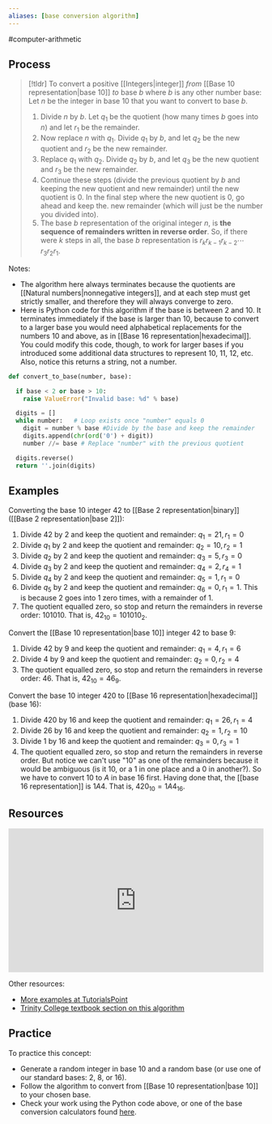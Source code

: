 ```yaml
---
aliases: [base conversion algorithm]
--- 
```


#computer-arithmetic 

## Process 

> [!tldr] To convert a positive [[Integers|integer]] *from* [[Base 10 representation|base 10]] *to* base $b$ where $b$ is any other number base: 
> Let $n$ be the integer in base 10 that you want to convert to base $b$. 
> 1. Divide $n$ by $b$. Let $q_1$ be the quotient (how many times $b$ goes into $n$) and let $r_1$ be the remainder. 
> 2. Now replace $n$ with $q_1$. Divide $q_1$ by $b$, and let $q_2$ be the new quotient and $r_2$ be the new remainder. 
> 3. Replace $q_1$ with $q_2$. Divide $q_2$ by $b$, and let $q_3$ be the new quotient and $r_3$ be the new remainder. 
> 4. Continue these steps (divide the previous quotient by $b$ and keeping the new quotient and new remainder) until the new quotient is $0$. In the final step where the new quotient is $0$, go ahead and keep the. new remainder (which will just be the number you divided into). 
> 5. The base $b$ representation of the original integer $n$, is **the sequence of remainders written in reverse order**. So, if there were $k$ steps in all, the base $b$ representation is $r_k r_{k-1} r_{k-2} \cdots r_3 r_2 r_1$. 

Notes: 
- The algorithm here always terminates because the quotients are [[Natural numbers|nonnegative integers]], and at each step must get strictly smaller, and therefore they will always converge to zero. 
- Here is Python code for this algorithm if the base is between 2 and 10. It terminates immediately if the base is larger than 10, because to convert to a larger base you would need alphabetical replacements for the numbers 10 and above, as in [[Base 16 representation|hexadecimal]]. You could modify this code, though, to work for larger bases if you introduced some additional data structures to represent 10, 11, 12, etc. Also, notice this returns a string, not a number. 

```python
def convert_to_base(number, base):

  if base < 2 or base > 10:
    raise ValueError("Invalid base: %d" % base)

  digits = []
  while number:   # Loop exists once "number" equals 0
    digit = number % base #Divide by the base and keep the remainder
    digits.append(chr(ord('0') + digit)) 
    number //= base # Replace "number" with the previous quotient 

  digits.reverse()
  return ''.join(digits)
```

## Examples

Converting the base 10 integer $42$ to [[Base 2 representation|binary]] ([[Base 2 representation|base 2]]): 

1. Divide $42$ by $2$ and keep the quotient and remainder: $q_1 = 21, r_1 = 0$
2. Divide $q_1$ by $2$ and keep the quotient and remainder: $q_2 = 10, r_2 = 1$
3. Divide $q_2$ by $2$ and keep the quotient and remainder: $q_3 = 5, r_3 = 0$
4. Divide $q_3$ by $2$ and keep the quotient and remainder: $q_4 = 2, r_4 = 1$
5. Divide $q_4$ by $2$ and keep the quotient and remainder: $q_5 = 1, r_1 = 0$
6. Divide $q_5$ by $2$ and keep the quotient and remainder: $q_6 = 0, r_1 = 1$. This is because $2$ goes into $1$ zero times, with a remainder of $1$. 
7. The quotient equalled zero, so stop and return the remainders in reverse order: $101010$. That is, $42_{10} = 101010_2$. 

Convert the [[Base 10 representation|base 10]] integer 42 to base $9$: 
1. Divide $42$ by $9$ and keep the quotient and remainder: $q_1 = 4, r_1 = 6$
2. Divide $4$ by $9$ and keep the quotient and remainder: $q_2 = 0, r_2 = 4$
3. The quotient equalled zero, so stop and return the remainders in reverse order: $46$. That is, $42_{10} = 46_9$. 

Convert the base 10 integer 420 to [[Base 16 representation|hexadecimal]] (base 16): 
1. Divide $420$ by $16$ and keep the quotient and remainder: $q_1 = 26, r_1 = 4$
2. Divide $26$ by $16$ and keep the quotient and remainder: $q_2 = 1, r_2= 10$
3. Divide $1$ by $16$ and keep the quotient and remainder:  $q_3 = 0, r_3 = 1$
4. The quotient equalled zero, so stop and return the remainders in reverse order. But notice we can't use "10" as one of the remainders because it would be ambiguous (is it 10, or a 1 in one place and a 0 in another?). So we have to convert $10$ to $A$ in base 16 first. Having done that, the [[base 16 representation]] is $1A4$. That is, $420_{10} = 1A4_{16}$. 
## Resources 

<div style="padding:56.25% 0 0 0;position:relative;"><iframe src="https://player.vimeo.com/video/578187581?badge=0&amp;autopause=0&amp;player_id=0&amp;app_id=58479" frameborder="0" allow="autoplay; fullscreen; picture-in-picture" allowfullscreen style="position:absolute;top:0;left:0;width:100%;height:100%;" title="Screencast 1.3: Base 10 conversion algorithm"></iframe></div>


Other resources: 
- [More examples at TutorialsPoint](https://www.tutorialspoint.com/computer_logical_organization/number_system_conversion.htm)
- [Trinity College textbook section on this algorithm](http://turing.cs.trincoll.edu/~ram/cpsc110/inclass/conversions.html)

## Practice 
To practice this concept: 
- Generate a random integer in base 10 and a random base (or use one of our standard bases: $2$, $8$, or $16$). 
- Follow the algorithm to convert from [[Base 10 representation|base 10]] to your chosen base. 
- Check your work using the Python code above, or one of the base conversion calculators found [here](https://www.rapidtables.com/convert/number/index.html). 